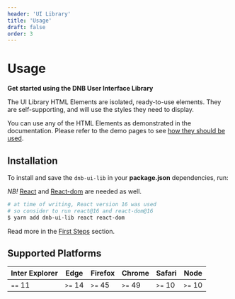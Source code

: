 ```yaml
---
header: 'UI Library'
title: 'Usage'
draft: false
order: 3
---
```


# Usage

**Get started using the DNB User Interface Library**

The UI Library HTML Elements are isolated, ready-to-use elements. They are self-supporting, and will use the styles they need to display.

You can use any of the HTML Elements as demonstrated in the documentation. Please refer to the demo pages to see [how they should be used](/uilib/components).

## Installation

To install and save the `dnb-ui-lib` in your **package.json** dependencies, run:

_NB!_ [React](https://www.npmjs.com/package/react) and [React-dom](https://www.npmjs.com/package/react-dom) are needed as well.

```bash
# at time of writing, React version 16 was used
# so consider to run react@16 and react-dom@16
$ yarn add dnb-ui-lib react react-dom
```

Read more in the [First Steps](/uilib/usage/first-steps/) section.

## Supported Platforms

| Inter Explorer       | Edge                 | Firefox              | Chrome               | Safari               | Node                 |
| -------------------- | -------------------- | -------------------- | -------------------- | -------------------- | -------------------- |
| <small>==</small> 11 | <small>>=</small> 14 | <small>>=</small> 45 | <small>>=</small> 49 | <small>>=</small> 10 | <small>>=</small> 10 |
